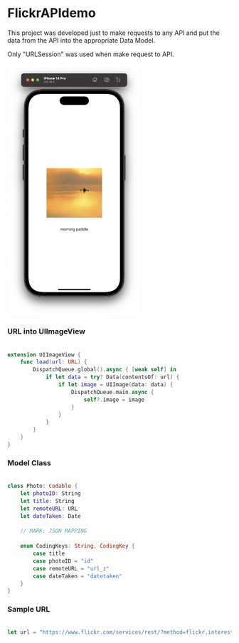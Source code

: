 # FlickrAPIdemo

This project was developed just to make requests to any API and put the data from the API into the appropriate Data Model.<p>
Only "URLSession" was used when make request to API.

<img src="https://github.com/onurduyar/FlickrAPIdemo/blob/main/demo.png" alt="drawing" width="300"/>

### URL into UIImageView

```swift

extension UIImageView {
    func load(url: URL) {
        DispatchQueue.global().async { [weak self] in
            if let data = try? Data(contentsOf: url) {
                if let image = UIImage(data: data) {
                    DispatchQueue.main.async {
                        self?.image = image
                    }
                }
            }
        }
    }
}
```

### Model Class

```swift

class Photo: Codable {
    let photoID: String
    let title: String
    let remoteURL: URL
    let dateTaken: Date
    
    // MARK: JSON MAPPING
    
    enum CodingKeys: String, CodingKey {
        case title
        case photoID = "id"
        case remoteURL = "url_z"
        case dateTaken = "datetaken"
    }
}

```

### Sample URL

```swift

let url = "https://www.flickr.com/services/rest/?method=flickr.interestingness.getList&api_key=***********&extras=date_taken,owner_name,url_z&format=json&nojsoncallback=1"

```

